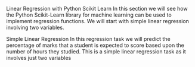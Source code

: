Linear Regression with Python Scikit Learn
In this section we will see how the Python Scikit-Learn library for machine learning can be used to implement regression functions.
We will start with simple linear regression involving two variables.

Simple Linear Regression
In this regression task we will predict the percentage of marks that a student is expected to score based upon the number of hours they studied. 
This is a simple linear regression task as it involves just two variables

